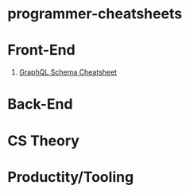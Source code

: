 # programmer-cheatsheets

# Front-End

1. [GraphQL Schema Cheatsheet](https://github.com/sogko/graphql-schema-language-cheat-sheet)

# Back-End

# CS Theory

# Productity/Tooling
